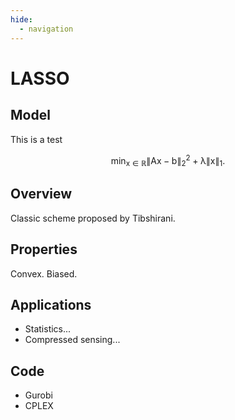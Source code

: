 ```yaml
---
hide:
  - navigation
---
```


# LASSO

## Model

This is a test

$$
    \mathsf{\min_{x \in \mathbb{R}} \|Ax - b\|_2^2 + \lambda \|x\|_1. }
$$

## Overview

Classic scheme proposed by Tibshirani.

## Properties

Convex. Biased.

## Applications

- Statistics... 
- Compressed sensing...


## Code

- Gurobi
- CPLEX
